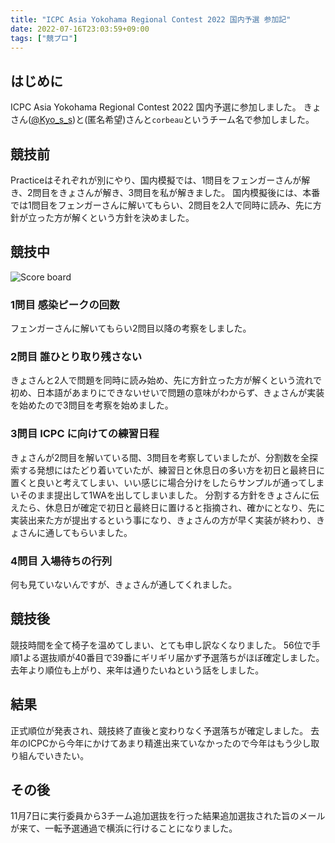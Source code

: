 ```yaml
---
title: "ICPC Asia Yokohama Regional Contest 2022 国内予選 参加記"
date: 2022-07-16T23:03:59+09:00
tags: ["競プロ"]
---
```

## はじめに

ICPC Asia Yokohama Regional Contest 2022 国内予選に参加しました。
きょさん([@Kyo_s_s](https://twitter.com/Kyo_s_s))と(匿名希望)さんと`corbeau`というチーム名で参加しました。

## 競技前

Practiceはそれぞれが別にやり、国内模擬では、1問目をフェンガーさんが解き、2問目をきょさんが解き、3問目を私が解きました。
国内模擬後には、本番では1問目をフェンガーさんに解いてもらい、2問目を2人で同時に読み、先に方針が立った方が解くという方針を決めました。

## 競技中

![Score board](scoreboard.jpg)

### 1問目 感染ピークの回数

フェンガーさんに解いてもらい2問目以降の考察をしました。

### 2問目 誰ひとり取り残さない

きょさんと2人で問題を同時に読み始め、先に方針立った方が解くという流れで初め、日本語があまりにできないせいで問題の意味がわからず、きょさんが実装を始めたので3問目を考察を始めました。


### 3問目 ICPC に向けての練習日程

きょさんが2問目を解いている間、3問目を考察していましたが、分割数を全探索する発想にはたどり着いていたが、練習日と休息日の多い方を初日と最終日に置くと良いと考えてしまい、いい感じに場合分けをしたらサンプルが通ってしまいそのまま提出して1WAを出してしまいました。
分割する方針をきょさんに伝えたら、休息日が確定で初日と最終日に置けると指摘され、確かにとなり、先に実装出来た方が提出するという事になり、きょさんの方が早く実装が終わり、きょさんに通してもらいました。

### 4問目 入場待ちの行列

何も見ていないんですが、きょさんが通してくれました。

## 競技後

競技時間を全て椅子を温めてしまい、とても申し訳なくなりました。
56位で手順1よる選抜順が40番目で39番にギリギリ届かず予選落ちがほぼ確定しました。
去年より順位も上がり、来年は通りたいねという話をしました。

## 結果

正式順位が発表され、競技終了直後と変わりなく予選落ちが確定しました。
去年のICPCから今年にかけてあまり精進出来ていなかったので今年はもう少し取り組んでいきたい。

## その後

11月7日に実行委員から3チーム追加選抜を行った結果追加選抜された旨のメールが来て、一転予選通過で横浜に行けることになりました。

